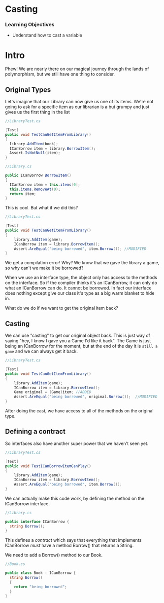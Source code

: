  # Casting

### Learning Objectives

- Understand how to cast a variable

# Intro

Phew! We are nearly there on our magical journey through the lands of polymorphism, but we still have one thing to consider.

## Original Types

Let's imagine that our Library can now give us one of its items. We're not going to ask for a specific item as our librarian is a but grumpy and just gives us the first thing in the list

```csharp
//LibraryTest.cs

[Test]
public void TestCanGetItemFromLibrary()
{
  library.AddItem(book);
  ICanBorrow item = library.BorrowItem();
  Assert.IsNotNull(item);
}
```

```csharp
//Library.cs

public ICanBorrow BorrowItem()
{
  ICanBorrow item = this.items[0];
  this.items.RemoveAt(0);
  return item;
}
```

This is cool. But what if we did this?

```csharp
//LibraryTest.cs

[Test]
public void TestCanGetItemFromLibrary()
{
    library.AddItem(game);
    ICanBorrow item = library.BorrowItem();
    Assert.AreEqual("being borrowed", item.Borrow()); //MODIFIED
}
```

We get a compilation error! Why? We know that we gave the library a game, so why can't we make it be borrowed?

When we use an interface type, the object only has access to the methods on the interface. So if the compiler thinks it's an ICanBorrow, it can only do what an ICanBorrow can do. It cannot be borrowed. In fact our interface does nothing except give our class it's type as a big warm blanket to hide in.

What do we do if we want to get the original item back?

## Casting

We can use "casting" to get our original object back. This is just way of saying "hey, I know I gave you a Game I'd like it back". The Game is just being an ICanBorrow for the moment, but at the end of the day it is `still a game` and we can always get it back.

```csharp
//LibraryTest.cs

[Test]
public void TestCanGetItemFromLibrary()
{
    library.AddItem(game);
    ICanBorrow item = library.BorrowItem();
    Game original = (Game)item; //ADDED
    Assert.AreEqual("being borrowed", original.Borrow());  //MODIFIED
}

```

After doing the cast, we have access to all of the methods on the original type.

## Defining a contract

So interfaces also have another super power that we haven't seen yet.

```csharp
//LibraryTest.cs

[Test]
public void TestICanBorrowItemCanPlay()
{
    library.AddItem(game);
    ICanBorrow item = library.BorrowItem();
    Assert.AreEqual("being borrowed", item.Borrow());
}
```

We can actually make this code work, by defining the method on the ICanBorrow interface.

```csharp
//Library.cs

public interface ICanBorrow {
  string Borrow();
}

```

This defines a *contract* which says that everything that implements ICanBorrow *must* have a method Borrow() that returns a String.

We need to add a Borrow() method to our Book.

```csharp
//Book.cs

public class Book : ICanBorrow {
  string Borrow() 
  {
    return "being borrowed";
  }
}
```